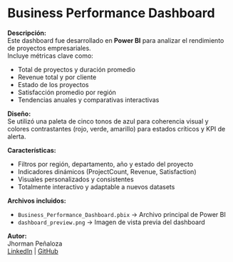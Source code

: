 # Business Performance Dashboard

**Descripción:**  
Este dashboard fue desarrollado en **Power BI** para analizar el rendimiento de proyectos empresariales.  
Incluye métricas clave como:
- Total de proyectos y duración promedio  
- Revenue total y por cliente  
- Estado de los proyectos  
- Satisfacción promedio por región  
- Tendencias anuales y comparativas interactivas  

**Diseño:**  
Se utilizó una paleta de cinco tonos de azul para coherencia visual y colores contrastantes (rojo, verde, amarillo) para estados críticos y KPI de alerta.

**Características:**
- Filtros por región, departamento, año y estado del proyecto  
- Indicadores dinámicos (ProjectCount, Revenue, Satisfaction)  
- Visuales personalizados y consistentes  
- Totalmente interactivo y adaptable a nuevos datasets

**Archivos incluidos:**
- `Business_Performance_Dashboard.pbix` → Archivo principal de Power BI  
- `dashboard_preview.png` → Imagen de vista previa del dashboard  

**Autor:**  
Jhorman Peñaloza  
[LinkedIn](#) | [GitHub](#)
